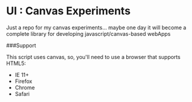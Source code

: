 UI : Canvas Experiments
=================

Just a repo for my canvas experiments... maybe one day it will become a complete library for developing javascript/canvas-based webApps


###Support

This script uses canvas, so, you'll need to use a browser that supports HTML5:

- IE 11+
- Firefox
- Chrome
- Safari
